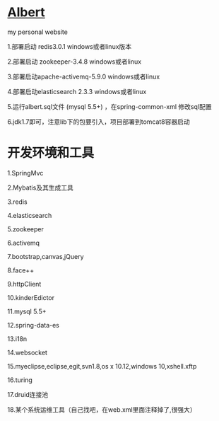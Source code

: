 # <a href="http://123.56.164.113:9999/">Albert</a>
my personal website 


1.部署启动 redis3.0.1  windows或者linux版本

2.部署启动 zookeeper-3.4.8  windows或者linux

3.部署启动apache-activemq-5.9.0  windows或者linux

4.部署启动elasticsearch 2.3.3  windows或者linux

5.运行albert.sql文件 (mysql 5.5+) ，在spring-common-xml 修改sql配置

6.jdk1.7即可，注意lib下的包要引入，项目部署到tomcat8容器启动


# 开发环境和工具
1.SpringMvc

2.Mybatis及其生成工具

3.redis

4.elasticsearch

5.zookeeper

6.activemq

7.bootstrap,canvas,jQuery

8.face++

9.httpClient

10.kinderEdictor

11.mysql 5.5+

12.spring-data-es

13.i18n

14.websocket

15.myeclipse,eclipse,egit,svn1.8,os x 10.12,windows 10,xshell.xftp

16.turing

17.druid连接池

18.某个系统运维工具（自己找吧，在web.xml里面注释掉了,很强大）
